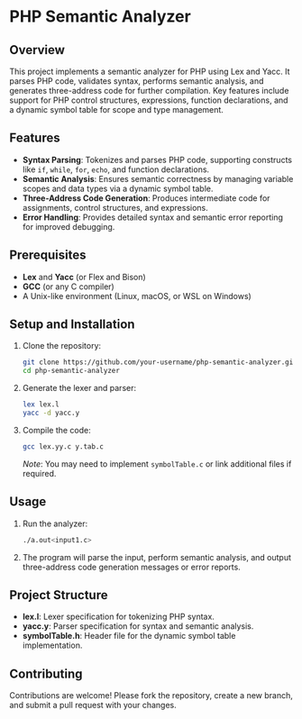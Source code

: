# PHP Semantic Analyzer

## Overview
This project implements a semantic analyzer for PHP using Lex and Yacc. It parses PHP code, validates syntax, performs semantic analysis, and generates three-address code for further compilation. Key features include support for PHP control structures, expressions, function declarations, and a dynamic symbol table for scope and type management.

## Features
- **Syntax Parsing**: Tokenizes and parses PHP code, supporting constructs like `if`, `while`, `for`, `echo`, and function declarations.
- **Semantic Analysis**: Ensures semantic correctness by managing variable scopes and data types via a dynamic symbol table.
- **Three-Address Code Generation**: Produces intermediate code for assignments, control structures, and expressions.
- **Error Handling**: Provides detailed syntax and semantic error reporting for improved debugging.

## Prerequisites
- **Lex** and **Yacc** (or Flex and Bison)
- **GCC** (or any C compiler)
- A Unix-like environment (Linux, macOS, or WSL on Windows)

## Setup and Installation
1. Clone the repository:
   ```bash
   git clone https://github.com/your-username/php-semantic-analyzer.git
   cd php-semantic-analyzer
   ```
2. Generate the lexer and parser:
   ```bash
   lex lex.l
   yacc -d yacc.y
   ```
3. Compile the code:
   ```bash
   gcc lex.yy.c y.tab.c
   ```
   *Note*: You may need to implement `symbolTable.c` or link additional files if required.

## Usage
1. Run the analyzer:
   ```bash
   ./a.out<input1.c>
   ```

2. The program will parse the input, perform semantic analysis, and output three-address code generation messages or error reports.

## Project Structure
- **lex.l**: Lexer specification for tokenizing PHP syntax.
- **yacc.y**: Parser specification for syntax and semantic analysis.
- **symbolTable.h**: Header file for the dynamic symbol table implementation.

## Contributing
Contributions are welcome! Please fork the repository, create a new branch, and submit a pull request with your changes.

